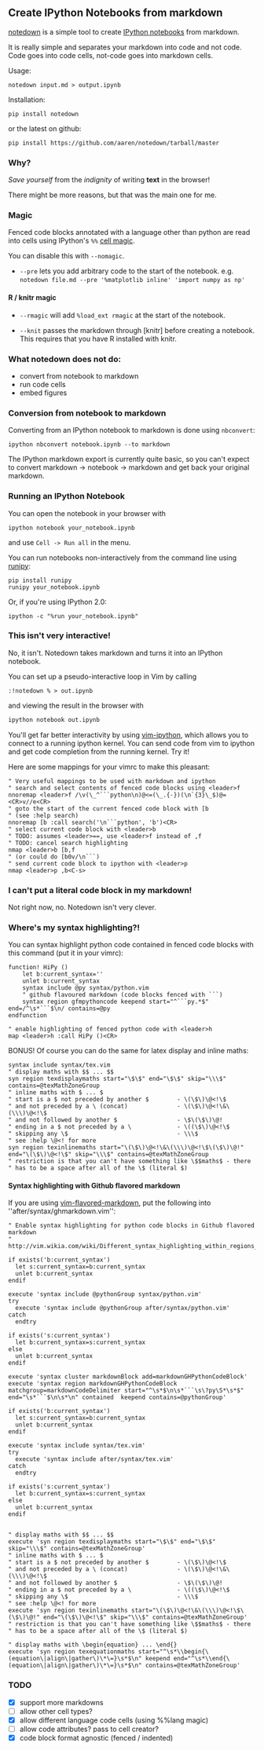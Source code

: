 Create IPython Notebooks from markdown
--------------------------------------

[notedown] is a simple tool to create [IPython notebooks][ipython]
from markdown.

[ipython]: http://www.ipython.org/notebook
[notedown]: http://github.com/aaren/notedown

It is really simple and separates your markdown into code and not
code. Code goes into code cells, not-code goes into markdown cells.

Usage:

    notedown input.md > output.ipynb

Installation:

    pip install notedown

or the latest on github:

    pip install https://github.com/aaren/notedown/tarball/master


### Why?

*Save yourself* from the *indignity* of writing **text** in the browser!

There might be more reasons, but that was the main one for me.


### Magic

Fenced code blocks annotated with a language other than python are
read into cells using IPython's `%%` [cell magic][].

[cell magic]: http://nbviewer.ipython.org/github/ipython/ipython/blob/1.x/examples/notebooks/Cell%20Magics.ipynb

You can disable this with `--nomagic`.

- `--pre` lets you add arbitrary code to the start of the notebook.
  e.g. `notedown file.md --pre '%matplotlib inline' 'import numpy as np'`

#### R / knitr magic

- `--rmagic` will add `%load_ext rmagic` at the start of the notebook.

- `--knit` passes the markdown through [knitr] before creating a
  notebook. This requires that you have R installed with knitr.


### What notedown does **not** do:

- convert from notebook to markdown
- run code cells
- embed figures


### Conversion from notebook to markdown

Converting from an IPython notebook to markdown is done using
`nbconvert`:

    ipython nbconvert notebook.ipynb --to markdown

The IPython markdown export is currently quite basic, so you can't
expect to convert markdown -> notebook -> markdown and get back your
original markdown.


### Running an IPython Notebook

You can open the notebook in your browser with

    ipython notebook your_notebook.ipynb

and use `Cell -> Run all` in the menu.

You can run notebooks non-interactively from the command line using
[runipy]:

    pip install runipy
    runipy your_notebook.ipynb

Or, if you're using IPython 2.0:

    ipython -c "%run your_notebook.ipynb"

[runipy]: https://github.com/paulgb/runipy


### This isn't very interactive!

No, it isn't. Notedown takes markdown and turns it into an IPython
notebook.

You can set up a pseudo-interactive loop in Vim by calling

```viml
:!notedown % > out.ipynb
```

and viewing the result in the browser with

```bash
ipython notebook out.ipynb
```

You'll get far better interactivity by using [vim-ipython],
which allows you to connect to a running ipython kernel. You can
send code from vim to ipython and get code completion from the
running kernel. Try it!

[vim-ipython]: http://www.github.com/ivanov/vim-ipython

Here are some mappings for your vimrc to make this pleasant:
    
```viml
" Very useful mappings to be used with markdown and ipython
" search and select contents of fenced code blocks using <leader>f
nnoremap <leader>f /\v(\_^```python\n)@<=(\_.{-})(\n`{3}\_$)@=<CR>v//e<CR>
" goto the start of the current fenced code block with [b
" (see :help search)
nnoremap [b :call search('\n```python', 'b')<CR>
" select current code block with <leader>b
" TODO: assumes <leader>==, use <leader>f instead of ,f
" TODO: cancel search highlighting
nmap <leader>b [b,f
" (or could do [b0v/\n```)
" send current code block to ipython with <leader>p
nmap <leader>p ,b<C-s>
```

### I can't put a literal code block in my markdown!

Not right now, no. Notedown isn't very clever.


### Where's my syntax highlighting?!

You can syntax highlight python code contained in fenced code blocks
with this command (put it in your vimrc):

```viml
function! HiPy ()
    let b:current_syntax=''
    unlet b:current_syntax
    syntax include @py syntax/python.vim
    " github flavoured markdown (code blocks fenced with ```)
    syntax region gfmpythoncode keepend start="^```py.*$" end=/^\s*```$\n/ contains=@py
endfunction

" enable highlighting of fenced python code with <leader>h
map <leader>h :call HiPy ()<CR>
```

BONUS! Of course you can do the same for latex display and inline maths:

```viml
syntax include syntax/tex.vim
" display maths with $$ ... $$
syn region texdisplaymaths start="\$\$" end="\$\$" skip="\\\$" contains=@texMathZoneGroup
" inline maths with $ ... $
" start is a $ not preceded by another $        - \(\$\)\@<!\$
" and not preceded by a \ (concat)              - \(\$\)\@<!\&\(\\\)\@<!\$
" and not followed by another $                 - \$\(\$\)\@!
" ending in a $ not preceded by a \             - \((\$\)\@<!\$
" skipping any \$                               - \\\$
" see :help \@<! for more
syn region texinlinemaths start="\(\$\)\@<!\&\(\\\)\@<!\$\(\$\)\@!" end="\(\$\)\@<!\$" skip="\\\$" contains=@texMathZoneGroup
" restriction is that you can't have something like \$$maths$ - there
" has to be a space after all of the \$ (literal $)
```

#### Syntax highlighting with Github flavored markdown

If you are using [vim-flavored-markdown], put the following into
''after/syntax/ghmarkdown.vim'':

```viml
" Enable syntax highlighting for python code blocks in Github flavored markdown
" http://vim.wikia.com/wiki/Different_syntax_highlighting_within_regions_of_a_file

if exists('b:current_syntax')
  let s:current_syntax=b:current_syntax
  unlet b:current_syntax
endif

execute 'syntax include @pythonGroup syntax/python.vim'
try
  execute 'syntax include @pythonGroup after/syntax/python.vim'
catch
  endtry

if exists('s:current_syntax')
  let b:current_syntax=s:current_syntax
else
  unlet b:current_syntax
endif

execute 'syntax cluster markdownBlock add=markdownGHPythonCodeBlock'
execute 'syntax region markdownGHPythonCodeBlock matchgroup=markdownCodeDelimiter start="^\s*$\n\s*```\s\?py\S*\s*$" end="\s*```$\n\s*\n" contained  keepend contains=@pythonGroup' 

if exists('b:current_syntax')
  let s:current_syntax=b:current_syntax
  unlet b:current_syntax
endif

execute 'syntax include syntax/tex.vim'
try
  execute 'syntax include after/syntax/tex.vim'
catch
  endtry

if exists('s:current_syntax')
  let b:current_syntax=s:current_syntax
else
  unlet b:current_syntax
endif


" display maths with $$ ... $$
execute 'syn region texdisplaymaths start="\$\$" end="\$\$" skip="\\\$" contains=@texMathZoneGroup'
" inline maths with $ ... $
" start is a $ not preceded by another $        - \(\$\)\@<!\$
" and not preceded by a \ (concat)              - \(\$\)\@<!\&\(\\\)\@<!\$
" and not followed by another $                 - \$\(\$\)\@!
" ending in a $ not preceded by a \             - \((\$\)\@<!\$
" skipping any \$                               - \\\$
" see :help \@<! for more
execute 'syn region texinlinemaths start="\(\$\)\@<!\&\(\\\)\@<!\$\(\$\)\@!" end="\(\$\)\@<!\$" skip="\\\$" contains=@texMathZoneGroup'
" restriction is that you can't have something like \$$maths$ - there
" has to be a space after all of the \$ (literal $)

" display maths with \begin{equation} ... \end{}
execute 'syn region texequationmaths start="^\s*\\begin{\(equation\|align\|gather\)\*\=}\s*$\n" keepend end="^\s*\\end{\(equation\|align\|gather\)\*\=}\s*$\n" contains=@texMathZoneGroup'

```

[vim-flavored-markdown]: https://github.com/jtratner/vim-flavored-markdown

### TODO

- [x] support more markdowns
- [ ] allow other cell types?
- [x] allow different language code cells (using %%lang magic)
- [ ] allow code attributes? pass to cell creator?
- [x] code block format agnostic (fenced / indented)
